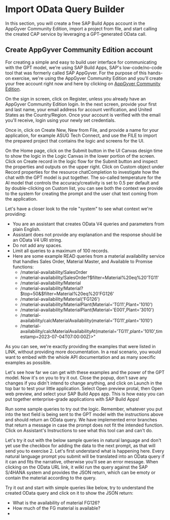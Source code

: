 # Import OData Query Builder
In this section, you will create a free SAP Build Apps account in the AppGyver Community Edition, import a project from file, and start calling the created CAP service by leveraging a GPT-generated OData call.

## Create AppGyver Community Edition account
For creating a simple and easy to build user interface for communicating with the GPT model, we're using SAP Build Apps, SAP's low-code/no-code tool that was formerly called SAP AppGyver. For the purpose of this hands-on exercise, we're using the AppGyver Community Edition and you'll create your free account right now and here by clicking on [AppGyver Community Edition](https://agcommunity.design-time.eu10.apps.build.cloud.sap).

On the sign in screen, click on Register, unless you already have an AppGyver Community Edition login. In the next screen, provide your first and last name, your email address for account verification, and United States as the Country/Region. Once your account is verified with the email you'll receive, login using your newly set credentials. 

Once in, click on Create New, New from File, and provide a name for your application, for example ASUG Tech Connect, and use the FILE to import the prepared project that contains the logic and screens for the UI.

On the Home page, click on the Submit button in the UI Canvas design time to show the logic in the Logic Canvas in the lower portion of the screen. Click on Create record in the logic flow for the Submit button and inspect the properties and outputs on the upper right. Click on Custom object under Record properties for the resource chatCompletion to investigate how the chat with the GPT model is put together. The so-called temperature for the AI model that controls the accuracy/creativity is set to 0.5 per default and by double-clicking on Custom list, you can see both the context we provide to the system for creating the prompt and the user chat text coming from the application.

Let's have a closer look to the role "system" to see what context we're providing:
- You are an assistant that creates OData V4 queries and parameters from plain English.
- Assistant does not provide any explanation and the response should be an OData V4 URI string.
- Do not add any spaces.
- Limit all queries to a maximum of 100 records.
- Here are some example READ queries from a material availability service that handles Sales Order, Material Master, and Available to Promise functions:
  - /material-availability/SalesOrder
  - /material-availability/SalesOrder?$filter=Material%20eq%20'TG11'
  - /material-availability/Material
  - /material-availability/Material?$top=50&$filter=Material%20eq%20'FG126'
  - /material-availability/Material('FG126')
  - /material-availability/MaterialPlant(Material='TG11',Plant='1010')
  - /material-availability/MaterialPlant(Material='E001',Plant='3010')
  - /material-availability/calcMaterialAvailability(material='TG11',plant='1010')
  - /material-availability/calcMaterialAvailabilityAt(material='TG11',plant='1010',timestamp=2023-07-04T07:00:00Z)>"

As you can see, we're exactly providing the examples that were listed in LINK, without providing more documentation. In a real scenario, you would want to embed with the whiole API documentation and as many soecific examples as possible. 

Let's see how far we can get with these examples and the power of the GPT model. Now it's on you to try it out. Close the popup, don't save any changes if you didn't intend to change anything, and click on Launch in the top bar to test your little application. Select Open preview protal, then Open web preview, and select your SAP Build Apps app. This is how easy you can put together enterprise-grade applications with SAP Build Apps!

Run some sample queries to try out the logic. Remember, whatever you put into the text field is being sent to the GPT model with the instructions above and should return an OData query. We have implemented error branches that return a message in case the prompt does not fit the intended function. Click on Assistant's Instructions to see what this tool can and can't do.

Let's try it out with the below sample queries in natural language and don't yet use the checkbox for adding the data to the next prompt, as that will send you to exercise 2. Let's first understand what is happening here. Every natural language prompt you submit will be translated into an OData query if it can and fits the narrative, otherwise you'll see an error message. When clicking on the OData URL link, it wilkl run the query against the SAP S/4HANA system and provides the JSON return, which can be emoty or contain the material according to the query.

Try it out and start with simple queries like below, try to understand the created OData query and click on it to show the JSON return:
- What is the availability of material FG126?
- How much of the FG material is available?
- 
